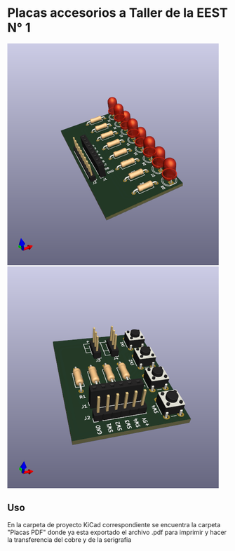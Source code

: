 # Placas accesorios a Taller de la EEST N° 1

![Modulo_LEDS](Modulo_LEDs/Modulo%20LEDs%203D.png)![Modulo_Pulsadores](Modulo_Pulsadores/Modulo%20Pulsadores%203D.png)

## Uso
En la carpeta de proyecto KiCad correspondiente se encuentra la carpeta "Placas PDF" donde ya esta exportado el archivo .pdf para imprimir y hacer la transferencia del cobre y de la serigrafia  